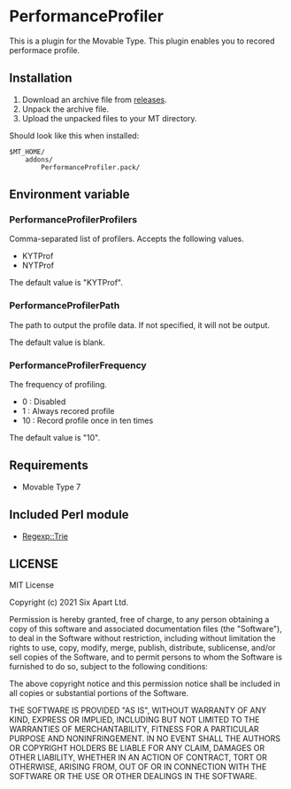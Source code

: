 # PerformanceProfiler

This is a plugin for the Movable Type.
This plugin enables you to recored performace profile.


## Installation

1. Download an archive file from [releases](https://github.com/movabletype/mt-plugin-PerformanceProfiler/releases).
1. Unpack the archive file.
1. Upload the unpacked files to your MT directory.

Should look like this when installed:

    $MT_HOME/
        addons/
            PerformanceProfiler.pack/

## Environment variable

### PerformanceProfilerProfilers

Comma-separated list of profilers.
Accepts the following values.

* KYTProf
* NYTProf

The default value is "KYTProf".

### PerformanceProfilerPath

The path to output the profile data.
If not specified, it will not be output.

The default value is blank.

### PerformanceProfilerFrequency

The frequency of profiling.

* 0 : Disabled
* 1 : Always recored profile
* 10 : Record profile once in ten times

The default value is "10".

## Requirements

* Movable Type 7

## Included Perl module

* [Regexp::Trie](https://metacpan.org/pod/Regexp::Trie)

## LICENSE

MIT License

Copyright (c) 2021 Six Apart Ltd.

Permission is hereby granted, free of charge, to any person obtaining a copy
of this software and associated documentation files (the "Software"), to deal
in the Software without restriction, including without limitation the rights
to use, copy, modify, merge, publish, distribute, sublicense, and/or sell
copies of the Software, and to permit persons to whom the Software is
furnished to do so, subject to the following conditions:

The above copyright notice and this permission notice shall be included in all
copies or substantial portions of the Software.

THE SOFTWARE IS PROVIDED "AS IS", WITHOUT WARRANTY OF ANY KIND, EXPRESS OR
IMPLIED, INCLUDING BUT NOT LIMITED TO THE WARRANTIES OF MERCHANTABILITY,
FITNESS FOR A PARTICULAR PURPOSE AND NONINFRINGEMENT. IN NO EVENT SHALL THE
AUTHORS OR COPYRIGHT HOLDERS BE LIABLE FOR ANY CLAIM, DAMAGES OR OTHER
LIABILITY, WHETHER IN AN ACTION OF CONTRACT, TORT OR OTHERWISE, ARISING FROM,
OUT OF OR IN CONNECTION WITH THE SOFTWARE OR THE USE OR OTHER DEALINGS IN THE
SOFTWARE.
